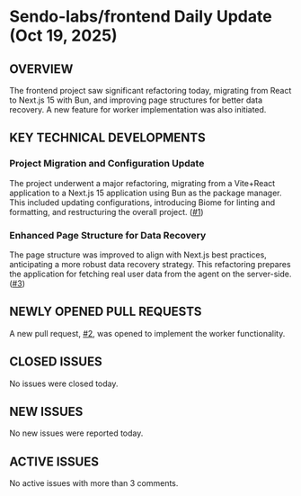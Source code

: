 # Sendo-labs/frontend Daily Update (Oct 19, 2025)
## OVERVIEW 
The frontend project saw significant refactoring today, migrating from React to Next.js 15 with Bun, and improving page structures for better data recovery. A new feature for worker implementation was also initiated.

## KEY TECHNICAL DEVELOPMENTS

### Project Migration and Configuration Update
The project underwent a major refactoring, migrating from a Vite+React application to a Next.js 15 application using Bun as the package manager. This included updating configurations, introducing Biome for linting and formatting, and restructuring the overall project. ([#1](https://github.com/Sendo-labs/frontend/pull/1))

### Enhanced Page Structure for Data Recovery
The page structure was improved to align with Next.js best practices, anticipating a more robust data recovery strategy. This refactoring prepares the application for fetching real user data from the agent on the server-side. ([#3](https://github.com/Sendo-labs/frontend/pull/3))

## NEWLY OPENED PULL REQUESTS
A new pull request, [#2](https://github.com/Sendo-labs/frontend/pull/2), was opened to implement the worker functionality.

## CLOSED ISSUES
No issues were closed today.

## NEW ISSUES
No new issues were reported today.

## ACTIVE ISSUES
No active issues with more than 3 comments.
